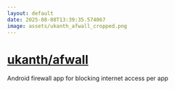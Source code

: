 ```yaml
---
layout: default
date: 2025-08-08T13:39:35.574067
image: assets/ukanth_afwall_cropped.png
---
```


# [ukanth/afwall](https://github.com/ukanth/afwall)

Android firewall app for blocking internet access per app
